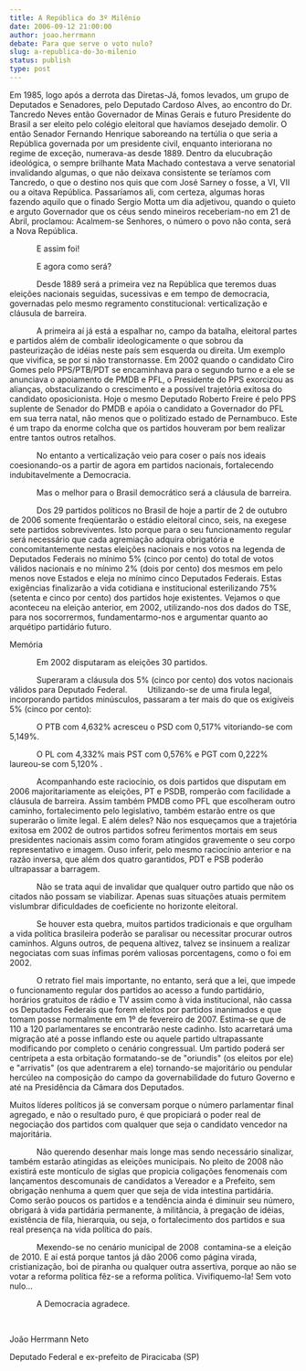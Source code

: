 ```yaml
---
title: A República do 3º Milênio
date: 2006-09-12 21:00:00
author: joao.herrmann
debate: Para que serve o voto nulo?
slug: a-republica-do-3o-milenio
status: publish 
type: post
---
```



Em 1985, logo após a derrota das Diretas-Já, fomos levados,
um grupo de Deputados e Senadores, pelo Deputado Cardoso Alves, ao encontro do
Dr. Tancredo Neves então Governador de Minas Gerais e futuro Presidente do
Brasil a ser eleito pelo colégio eleitoral que havíamos desejado demolir. O
então Senador Fernando Henrique saboreando na tertúlia o que seria a República
governada por um presidente civil, enquanto interiorana no regime de exceção,
numerava-as desde 1889. Dentro da elucubração ideológica, o sempre brilhante
Mata Machado contestava a verve senatorial invalidando algumas, o que não
deixava consistente se teríamos com Tancredo, o que o destino nos quis que com
José Sarney o fosse, a VI, VII ou a oitava República. Passaríamos ali, com
certeza, algumas horas fazendo aquilo que o finado Sergio Motta um dia
adjetivou, quando o quieto e arguto Governador que os céus sendo mineiros
receberiam-no em 21 de Abril, proclamou: Acalmem-se Senhores, o número o povo
não conta, será a Nova República.


            E assim
foi!


            E agora
como será?


            Desde 1889
será a primeira vez na República que teremos duas eleições nacionais seguidas,
sucessivas e em tempo de democracia, governadas pelo mesmo regramento
constitucional: verticalização e cláusula de barreira.


            A primeira
aí já está a espalhar no, campo da batalha, eleitoral partes e partidos além de
combalir ideologicamente o que sobrou da pasteurização de idéias neste país sem
esquerda ou direita. Um exemplo que vivifica, se por si não transtornasse. Em
2002 quando o candidato Ciro Gomes pelo PPS/PTB/PDT se encaminhava para o
segundo turno e a ele se anunciava o apoiamento de PMDB e PFL, o Presidente do
PPS exorcizou as alianças, obstaculizando o crescimento e a possível trajetória
exitosa do candidato oposicionista. Hoje o mesmo Deputado Roberto Freire é pelo
PPS suplente de Senador do PMDB e apóia o candidato a Governador do PFL em sua
terra natal, não menos que o politizado estado de Pernambuco. Este é um trapo
da enorme colcha que os partidos houveram por bem realizar entre tantos outros
retalhos.


            No entanto
a verticalização veio para coser o país nos ideais coesionando-os a partir de
agora em partidos nacionais, fortalecendo indubitavelmente a Democracia.


            Mas o
melhor para o Brasil democrático será a cláusula de barreira.


            Dos 29
partidos políticos no Brasil de hoje a partir de 2 de outubro de 2006 somente
freqüentarão o estádio eleitoral cinco, seis, na exegese sete partidos
sobreviventes. Isto porque para o seu funcionamento regular será necessário que
cada agremiação adquira obrigatória e concomitantemente nestas eleições
nacionais e nos votos na legenda de Deputados Federais no mínimo 5% (cinco por
cento) do total de votos válidos nacionais e no mínimo 2% (dois por cento) dos
mesmos em pelo menos nove Estados e eleja no mínimo cinco Deputados Federais.
Estas exigências finalizarão a vida cotidiana e institucional esterilizando 75%
(setenta e cinco por cento) dos partidos hoje existentes. Vejamos o que
aconteceu na eleição anterior, em 2002, utilizando-nos dos dados do TSE, para
nos socorrermos, fundamentarmo-nos e argumentar quanto ao arquétipo partidário
futuro.


Memória


            Em 2002
disputaram as eleições 30 partidos.


            Superaram a
cláusula dos 5% (cinco por cento) dos votos nacionais válidos para Deputado
Federal.         Utilizando-se
de uma firula legal, incorporando partidos minúsculos, passaram a ter mais do
que os exigíveis 5% (cinco por cento):


            O PTB com
4,632% acresceu o PSD com 0,517% vitoriando-se com 5,149%.


            O PL com
4,332% mais PST com 0,576% e PGT com 0,222% laureou-se com 5,120% .


            Acompanhando
este raciocínio, os dois partidos que disputam em 2006 majoritariamente as
eleições, PT e PSDB, romperão com facilidade a cláusula de barreira. Assim
também PMDB como PFL que escolheram outro caminho, fortalecimento pelo
legislativo, também estarão entre os que superarão o limite legal. E além
deles? Não nos esqueçamos que a trajetória exitosa em 2002 de outros partidos
sofreu ferimentos mortais em seus presidentes nacionais assim como foram
atingidos gravemente o seu corpo representativo e imagem. Ouso inferir, pelo
mesmo raciocínio anterior e na razão inversa, que além dos quatro garantidos,
PDT e PSB poderão ultrapassar a barragem.


            Não se
trata aqui de invalidar que qualquer outro partido que não os citados não
possam se viabilizar. Apenas suas situações atuais permitem vislumbrar
dificuldades de coeficiente no horizonte eleitoral.


            Se houver
esta quebra, muitos partidos tradicionais e que orgulham a vida política
brasileira poderão se paralisar ou necessitar procurar outros caminhos. Alguns
outros, de pequena altivez, talvez se insinuem a realizar negociatas com suas
ínfimas porém valiosas porcentagens, como o foi em 2002.


            O retrato
fiel mais importante, no entanto, será que a lei, que impede o funcionamento
regular dos partidos ao acesso a fundo partidário, horários gratuitos de rádio
e TV assim como à vida institucional, não cassa os Deputados Federais que forem
eleitos por partidos inanimados e que tomam posse normalmente em 1º de
fevereiro de 2007. Estima-se que de 110 a 120 parlamentares se encontrarão neste
cadinho. Isto acarretará uma migração até a posse inflando este ou aquele
partido ultrapassante modificando por completo o cenário congressual. Um
partido poderá ser centrípeta a esta orbitação formatando-se de "oriundis" (os
eleitos por ele) e "arrivatis" (os que adentrarem a ele) tornando-se
majoritário ou pendular hercúleo na composição do campo da governabilidade do
futuro Governo e até na Presidência da Câmara dos Deputados.


Muitos líderes políticos já se conversam porque o número
parlamentar final agregado, e não o resultado puro, é que propiciará o poder
real de negociação dos partidos com qualquer que seja o candidato vencedor na
majoritária.


            Não
querendo desenhar mais longe mas sendo necessário sinalizar, também estarão
atingidas as eleições municipais. No pleito de 2008 não existirá este montículo
de siglas que propicia coligações fenomenais com lançamentos descomunais de
candidatos a Vereador e a Prefeito, sem obrigação nenhuma a quem quer que seja
de vida intestina partidária. Como serão poucos os partidos e a tendência ainda
é diminuir seu número, obrigará à vida partidária permanente, à militância, à
pregação de idéias, existência de fila, hierarquia, ou seja, o fortalecimento
dos partidos e sua real presença na vida política do país.


            Mexendo-se
no cenário municipal de 2008  contamina-se a eleição de 2010. E aí está porque
tantos já dão 2006 como página virada, cristianização, boi de piranha ou
qualquer outra assertiva, porque ao não se votar a reforma política fêz-se a
reforma política. Vivifiquemo-la! Sem voto nulo...


            A
Democracia agradece.


 


João Herrmann Neto


Deputado Federal e ex-prefeito de Piracicaba (SP)


            



